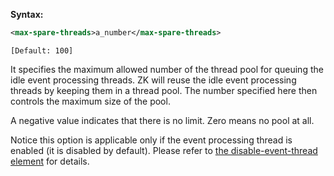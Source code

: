 **Syntax:**

```xml
<max-spare-threads>a_number</max-spare-threads>
```

`[Default: 100]`

It specifies the maximum allowed number of the thread pool for queuing
the idle event processing threads. ZK will reuse the idle event
processing threads by keeping them in a thread pool. The number
specified here then controls the maximum size of the pool.

A negative value indicates that there is no limit. Zero means no pool at
all.

Notice this option is applicable only if the event processing thread is
enabled (it is disabled by default). Please refer to [the disable-event-thread element]({{site.baseurl}}/zk_config_ref/the_disable_event_thread_element)
for details.


